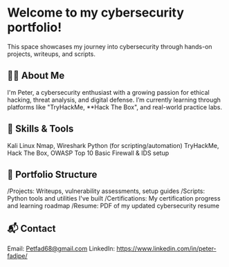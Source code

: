 # Welcome to my cybersecurity portfolio!
This space showcases my journey into cybersecurity through hands-on projects, writeups, and scripts.

## 👨‍💻 About Me

I'm Peter, a cybersecurity enthusiast with a growing passion for ethical hacking, threat analysis, and digital defense.
I’m currently learning through platforms like "TryHackMe, **Hack The Box", and real-world practice labs.

## 🧰 Skills & Tools

Kali Linux
Nmap, Wireshark
Python (for scripting/automation)
TryHackMe, Hack The Box, OWASP Top 10
Basic Firewall & IDS setup

## 📁 Portfolio Structure

/Projects: Writeups, vulnerability assessments, setup guides
/Scripts: Python tools and utilities I've built
/Certifications: My certification progress and learning roadmap
/Resume: PDF of my updated cybersecurity resume

## 📬 Contact

Email: Petfad68@gmail.com
LinkedIn: https://www.linkedin.com/in/peter-fadipe/
